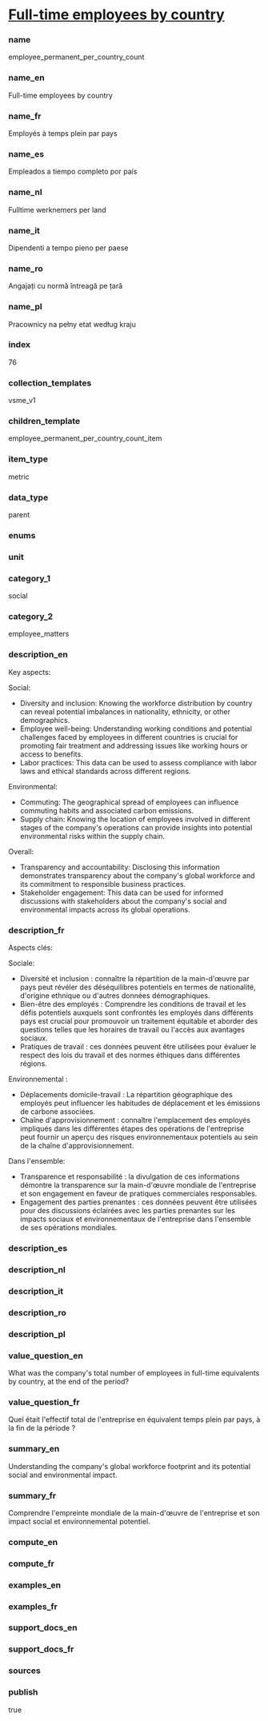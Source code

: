 
# [Full-time employees by country](#employee_permanent_per_country_count)

### name

employee_permanent_per_country_count

### name_en

Full-time employees by country

### name_fr

Employés à temps plein par pays

### name_es

Empleados a tiempo completo por país

### name_nl

Fulltime werknemers per land

### name_it

Dipendenti a tempo pieno per paese

### name_ro

Angajați cu normă întreagă pe țară

### name_pl

Pracownicy na pełny etat według kraju

### index

76

### collection_templates

vsme_v1

### children_template

employee_permanent_per_country_count_item

### item_type

metric

### data_type

parent

### enums



### unit



### category_1

social

### category_2

employee_matters

### description_en

Key aspects:

Social:
- Diversity and inclusion: Knowing the workforce distribution by country can reveal potential
imbalances in nationality, ethnicity, or other demographics.
- Employee well-being: Understanding working conditions and potential challenges faced by employees
in different countries is crucial for promoting fair treatment and addressing issues like working
hours or access to benefits.
- Labor practices: This data can be used to assess compliance with labor laws and ethical standards
across different regions.

Environmental:
- Commuting: The geographical spread of employees can influence commuting habits and associated
carbon emissions.
- Supply chain: Knowing the location of employees involved in different stages of the company's
operations can provide insights into potential environmental risks within the supply chain.

Overall:
- Transparency and accountability: Disclosing this information demonstrates transparency about
the company's global workforce and its commitment to responsible business practices.
- Stakeholder engagement: This data can be used for informed discussions with stakeholders about
the company's social and environmental impacts across its global operations.

### description_fr

Aspects clés:

Sociale:
- Diversité et inclusion : connaître la répartition de la main-d'œuvre par pays peut révéler des
déséquilibres potentiels en termes de nationalité, d'origine ethnique ou d'autres données
démographiques.
- Bien-être des employés : Comprendre les conditions de travail et les défis potentiels auxquels
sont confrontés les employés dans différents pays est crucial pour promouvoir un traitement
équitable et aborder des questions telles que les horaires de travail ou l'accès aux avantages
sociaux.
- Pratiques de travail : ces données peuvent être utilisées pour évaluer le respect des lois du
travail et des normes éthiques dans différentes régions.

Environnemental :
- Déplacements domicile-travail : La répartition géographique des employés peut influencer les
habitudes de déplacement et les émissions de carbone associées.
- Chaîne d'approvisionnement : connaître l'emplacement des employés impliqués dans les différentes
étapes des opérations de l'entreprise peut fournir un aperçu des risques environnementaux potentiels
au sein de la chaîne d'approvisionnement.

Dans l'ensemble:
- Transparence et responsabilité : la divulgation de ces informations démontre la transparence sur
la main-d'œuvre mondiale de l'entreprise et son engagement en faveur de pratiques commerciales
responsables.
- Engagement des parties prenantes : ces données peuvent être utilisées pour des discussions
éclairées avec les parties prenantes sur les impacts sociaux et environnementaux de l'entreprise
dans l'ensemble de ses opérations mondiales.

### description_es

### description_nl

### description_it

### description_ro

### description_pl


### value_question_en

What was the company's total number of employees in full-time equivalents by country,
at the end of the period?

### value_question_fr

Quel était l'effectif total de l'entreprise en équivalent temps plein par pays, à la fin de
la période ?

### summary_en

Understanding the company's global workforce footprint and its potential social and environmental
impact.

### summary_fr

Comprendre l'empreinte mondiale de la main-d'œuvre de l'entreprise et son impact social et
environnemental potentiel.

### compute_en



### compute_fr



### examples_en



### examples_fr



### support_docs_en



### support_docs_fr



### sources



### publish

true
